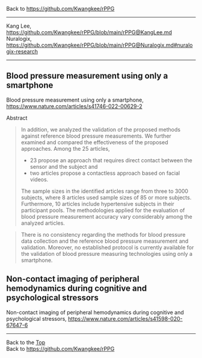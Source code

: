 Back to https://github.com/Kwangkee/rPPG
***

Kang Lee, https://github.com/Kwangkee/rPPG/blob/main/rPPG@KangLee.md  
Nuralogix, https://github.com/Kwangkee/rPPG/blob/main/rPPG@Nuralogix.md#nuralogix-research

***

## Blood pressure measurement using only a smartphone
Blood pressure measurement using only a smartphone, https://www.nature.com/articles/s41746-022-00629-2

Abstract
>In addition, we analyzed the validation of the proposed methods against reference blood pressure measurements. We further examined and compared the effectiveness of the proposed approaches. Among the 25 articles,
>- 23 propose an approach that requires direct contact between the sensor and the subject and 
>- two articles propose a contactless approach based on facial videos. 
>
>The sample sizes in the identified articles range from three to 3000 subjects, where 8 articles used sample sizes of 85 or more subjects. Furthermore, 10 articles include hypertensive subjects in their participant pools. The methodologies applied for the evaluation of blood pressure measurement accuracy vary considerably among the analyzed articles. 

>There is no consistency regarding the methods for blood pressure data collection and the reference blood pressure measurement and validation. Moreover, no established protocol is currently available for the validation of blood pressure measuring technologies using only a smartphone. 



## Non-contact imaging of peripheral hemodynamics during cognitive and psychological stressors
Non-contact imaging of peripheral hemodynamics during cognitive and psychological stressors, https://www.nature.com/articles/s41598-020-67647-6


***
Back to the [Top](#rPPG)  
Back to https://github.com/Kwangkee/rPPG

